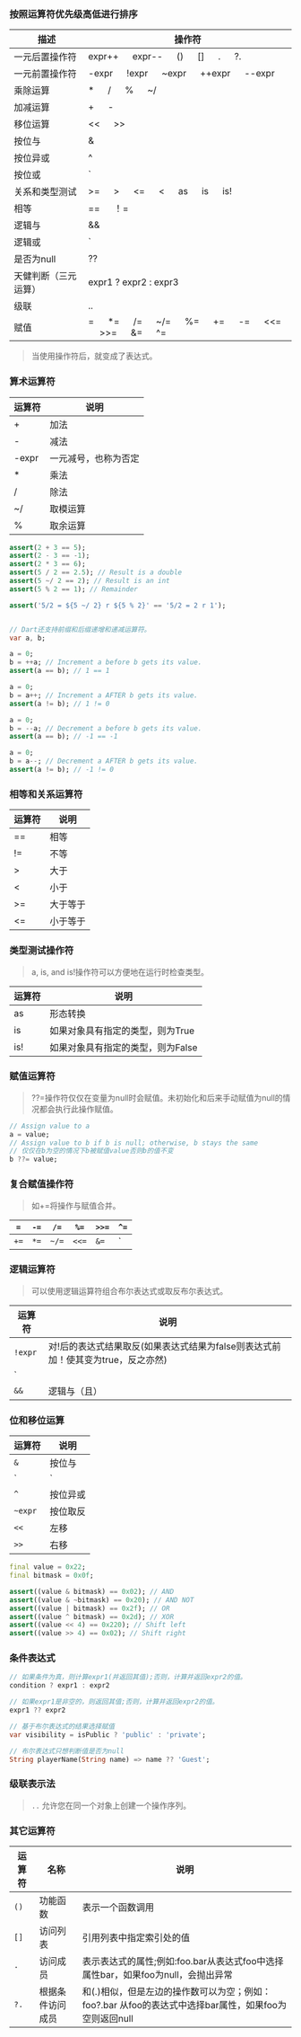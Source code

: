 ### 按照运算符优先级高低进行排序

描述|操作符
--|--
一元后置操作符|	expr++    expr--    ()    []    .    ?.
一元前置操作符|	-expr    !expr    ~expr    ++expr    --expr
乘除运算|	*    /    %    ~/
加减运算|	+    -
移位运算|	<<    >>
按位与|	&
按位异或|	^
按位或|	`|`
关系和类型测试|	>=    >    <=    <    as    is    is!
相等|	==    ！=
逻辑与|	&&
逻辑或|	`||`
是否为null|	??
天健判断（三元运算）|	expr1 ? expr2 : expr3
级联|	..
赋值|	=    *=    /=    ~/=    %=    +=    -=    <<=    >>=    &=    ^=   
> 当使用操作符后，就变成了表达式。

### 算术运算符

运算符|说明
--|--
+ | 加法
- | 减法
-expr | 一元减号，也称为否定
*  | 乘法
/ | 除法
~/  | 取模运算
%  | 取余运算

```Dart
assert(2 + 3 == 5);
assert(2 - 3 == -1);
assert(2 * 3 == 6);
assert(5 / 2 == 2.5); // Result is a double
assert(5 ~/ 2 == 2); // Result is an int
assert(5 % 2 == 1); // Remainder

assert('5/2 = ${5 ~/ 2} r ${5 % 2}' == '5/2 = 2 r 1');


// Dart还支持前缀和后缀递增和递减运算符。
var a, b;

a = 0;
b = ++a; // Increment a before b gets its value.
assert(a == b); // 1 == 1

a = 0;
b = a++; // Increment a AFTER b gets its value.
assert(a != b); // 1 != 0

a = 0;
b = --a; // Decrement a before b gets its value.
assert(a == b); // -1 == -1

a = 0;
b = a--; // Decrement a AFTER b gets its value.
assert(a != b); // -1 != 0
```

### 相等和关系运算符

运算符|说明
--|--
==|	相等
!=|	不等
>|	大于
<|	小于
>=|	大于等于
<=|	小于等于

### 类型测试操作符
> a, is, and is!操作符可以方便地在运行时检查类型。

运算符|说明
--|--
as|	形态转换
is|	如果对象具有指定的类型，则为True
is!|	如果对象具有指定的类型，则为False

### 赋值运算符
> ??=操作符仅仅在变量为null时会赋值。未初始化和后来手动赋值为null的情况都会执行此操作赋值。

```Dart
// Assign value to a
a = value;
// Assign value to b if b is null; otherwise, b stays the same
// 仅仅在b为空的情况下b被赋值value否则b的值不变
b ??= value;
```

### 复合赋值操作符
> 如+=将操作与赋值合并。

`=`	|`-=`|	`/=`|	`%=`|	`>>=`|	`^=`
--|--|--|--|--|--
`+=`|	`*=`|	`~/=`|	`<<=`|	`&=`|	`|=`

### 逻辑运算符
> 可以使用逻辑运算符组合布尔表达式或取反布尔表达式。

运算符	|说明
--|--
`!expr` |	对!后的表达式结果取反(如果表达式结果为false则表达式前加！使其变为true，反之亦然)
`||`	|逻辑或
`&&`	|逻辑与（且）

### 位和移位运算
运算符	|说明
--|--
`&`	|按位与
`|`	|按位或
`^`	|按位异或
`~expr`	|按位取反
`<<`	|左移
`>>`	|右移

```Dart
final value = 0x22;
final bitmask = 0x0f;

assert((value & bitmask) == 0x02); // AND
assert((value & ~bitmask) == 0x20); // AND NOT
assert((value | bitmask) == 0x2f); // OR
assert((value ^ bitmask) == 0x2d); // XOR
assert((value << 4) == 0x220); // Shift left
assert((value >> 4) == 0x02); // Shift right
```
### 条件表达式
```Dart
// 如果条件为真，则计算expr1(并返回其值);否则，计算并返回expr2的值。
condition ? expr1 : expr2

// 如果expr1是非空的，则返回其值;否则，计算并返回expr2的值。
expr1 ?? expr2

// 基于布尔表达式的结果选择赋值
var visibility = isPublic ? 'public' : 'private';

// 布尔表达式只想判断值是否为null
String playerName(String name) => name ?? 'Guest';

```

### 级联表示法
> `..` 允许您在同一个对象上创建一个操作序列。

### 其它运算符
运算符	|名称|	说明
--|--|--
`()`|	功能函数|	表示一个函数调用
`[]`|	访问列表|	引用列表中指定索引处的值
`·`	|访问成员|	表示表达式的属性;例如:foo.bar从表达式foo中选择属性bar，如果foo为null，会抛出异常
`?.`	|根据条件访问成员|	和(.)相似，但是左边的操作数可以为空；例如： foo?.bar 从foo的表达式中选择bar属性，如果foo为空则返回null
